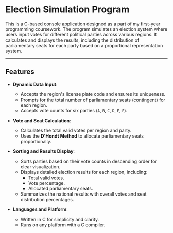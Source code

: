 # Election Simulation Program

This is a C-based console application designed as a part of my first-year programming coursework. The program simulates an election system where users input votes for different political parties across various regions. It calculates and displays the results, including the distribution of parliamentary seats for each party based on a proportional representation system.

---

## Features
- **Dynamic Data Input**:
  - Accepts the region's license plate code and ensures its uniqueness.
  - Prompts for the total number of parliamentary seats (contingent) for each region.
  - Accepts vote counts for six parties (`A`, `B`, `C`, `D`, `E`, `F`).

- **Vote and Seat Calculation**:
  - Calculates the total valid votes per region and party.
  - Uses the **D'Hondt Method** to allocate parliamentary seats proportionally.

- **Sorting and Results Display**:
  - Sorts parties based on their vote counts in descending order for clear visualization.
  - Displays detailed election results for each region, including:
    - Total valid votes.
    - Vote percentage.
    - Allocated parliamentary seats.
  - Summarizes the national results with overall votes and seat distribution percentages.

- **Languages and Platform**:
  - Written in C for simplicity and clarity.
  - Runs on any platform with a C compiler.
